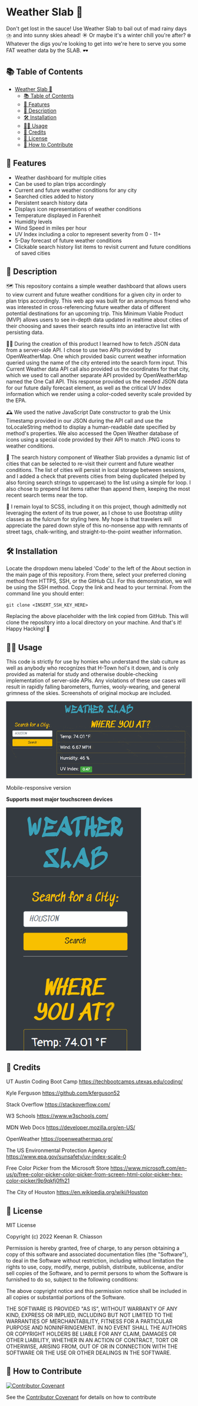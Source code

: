 # Weather Slab 🌁

Don't get lost in the sauce! Use Weather Slab to bail out of mad rainy days ⛈️ and into sunny skies ahead! ☀️ Or maybe it's a winter chill you're after? ❄️ Whatever the digs you're looking to get into we're here to serve you some FAT weather data by the SLAB. 🕶️

## 📚 Table of Contents
- [Weather Slab 🌁](#weather-slab-)
  - [📚 Table of Contents](#-table-of-contents)
  - [🧾 Features](#-features)
  - [📖 Description](#-description)
  - [🛠️ Installation](#️-installation)
  - [👨‍🏫 Usage](#-usage)
  - [🥂 Credits](#-credits)
  - [📇 License](#-license)
  - [👋 How to Contribute](#-how-to-contribute)

## 🧾 Features
- Weather dashboard for multiple cities
- Can be used to plan trips accordingly
- Current and future weather conditions for any city
- Searched cities added to history
- Persistent search history data
- Displays icon representations of weather conditions
- Temperature displayed in Farenheit
- Humidity levels
- Wind Speed in miles per hour
- UV Index including a color to represent severity from 0 - 11+
- 5-Day forecast of future weather conditions
- Clickable search history list items to revisit current and future conditions of saved cities

## 📖 Description

🗺️ This repository contains a simple weather dashboard that allows users to view current and future weather conditions for a given city in order to plan trips accordingly. This web app was built for an anonymous friend who was interested in cross-referencing future weather data of different potential destinations for an upcoming trip. This Minimum Viable Product (MVP) allows users to see in-depth data updated in realtime about cities of their choosing and saves their search results into an interactive list with persisting data.

👨‍💻 During the creation of this product I learned how to fetch JSON data from a server-side API. I chose to use two APIs provided by OpenWeatherMap. One which provided basic current weather information queried using the name of the city entered into the search form input. This Current Weather data API call also provided us the coordinates for that city, which we used to call another separate API provided by OpenWeatherMap named the One Call API. This response provided us the needed JSON data for our future daily forecast element, as well as the critical UV Index information which we render using a color-coded severity scale provided by the EPA.

🕰️ We used the native JavaScript Date constructor to grab the Unix Timestamp provided in our JSON during the API call and use the toLocaleString method to display a human-readable date specified by method's properties. We also accessed the Open Weather database of icons using a special code provided by their API to match .PNG icons to weather conditions.

📜 The search history component of Weather Slab provides a dynamic list of cities that can be selected to re-visit their current and future weather conditions. The list of cities will persist in local storage between sessions, and I added a check that prevents cities from being duplicated (helped by also forcing search strings to uppercase) to the list using a simple for loop. I also chose to prepend list items rather than append them, keeping the most recent search terms near the top.

🔫 I remain loyal to SCSS, including it on this project, though admittedly not leveraging the extent of its true power, as I chose to use Bootstrap utility classes as the fulcrum for styling here. My hope is that travelers will appreciate the pared down style of this no-nonsense app with remnants of street tags, chalk-writing, and straight-to-the-point weather information.

## 🛠️ Installation
Locate the dropdown menu labeled 'Code' to the left of the About section in the main page of this repository. From there, select your preferred cloning method from HTTPS, SSH, or the GitHub CLI. For this demonstration, we will be using the SSH method. Copy the link and head to your terminal. From the command line you should enter:

    git clone <INSERT_SSH_KEY_HERE>

Replacing the above placeholder with the link copied from GitHub. This will clone the repository into a local directory on your machine. And that's it! Happy Hacking! 🚀

## 👨‍🏫 Usage
This code is strictly for use by homies who understand the slab culture as well as anybody who recognizes that H-Town hol's it down, and is only provided as material for study and otherwise double-checking implementation of server-side APIs. Any violations of these use cases will result in rapidly falling barometers, flurries, wooly-wearing, and general grimness of the skies. Screenshots of original mockup are included.

   ![Mockup of Weather Slab.](./assets/images/mockup.gif)

Mobile-responsive version

**Supports most major touchscreen devices**

  ![Mobile version mockup of Weather Slab.](./assets/images/responsive-mockup.gif)

## 🥂 Credits
UT Austin Coding Boot Camp https://techbootcamps.utexas.edu/coding/

Kyle Ferguson https://github.com/kferguson52

Stack Overflow https://stackoverflow.com/

W3 Schools https://www.w3schools.com/

MDN Web Docs https://developer.mozilla.org/en-US/

OpenWeather https://openweathermap.org/

The US Environmental Protection Agency https://www.epa.gov/sunsafety/uv-index-scale-0

Free Color Picker from the Microsoft Store https://www.microsoft.com/en-us/p/free-color-picker-color-picker-from-screen-html-color-picker-hex-color-picker/9p9qkfj0fh21

The City of Houston https://en.wikipedia.org/wiki/Houston

## 📇 License
MIT License

Copyright (c) 2022 Keenan R. Chiasson

Permission is hereby granted, free of charge, to any person obtaining a copy
of this software and associated documentation files (the "Software"), to deal
in the Software without restriction, including without limitation the rights
to use, copy, modify, merge, publish, distribute, sublicense, and/or sell
copies of the Software, and to permit persons to whom the Software is
furnished to do so, subject to the following conditions:

The above copyright notice and this permission notice shall be included in all
copies or substantial portions of the Software.

THE SOFTWARE IS PROVIDED "AS IS", WITHOUT WARRANTY OF ANY KIND, EXPRESS OR
IMPLIED, INCLUDING BUT NOT LIMITED TO THE WARRANTIES OF MERCHANTABILITY,
FITNESS FOR A PARTICULAR PURPOSE AND NONINFRINGEMENT. IN NO EVENT SHALL THE
AUTHORS OR COPYRIGHT HOLDERS BE LIABLE FOR ANY CLAIM, DAMAGES OR OTHER
LIABILITY, WHETHER IN AN ACTION OF CONTRACT, TORT OR OTHERWISE, ARISING FROM,
OUT OF OR IN CONNECTION WITH THE SOFTWARE OR THE USE OR OTHER DEALINGS IN THE
SOFTWARE.

## 👋 How to Contribute
[![Contributor Covenant](https://img.shields.io/badge/Contributor%20Covenant-2.1-4baaaa.svg)](code_of_conduct.md)

See the [Contributor Covenant](https://www.contributor-covenant.org/) for details on how to contribute

